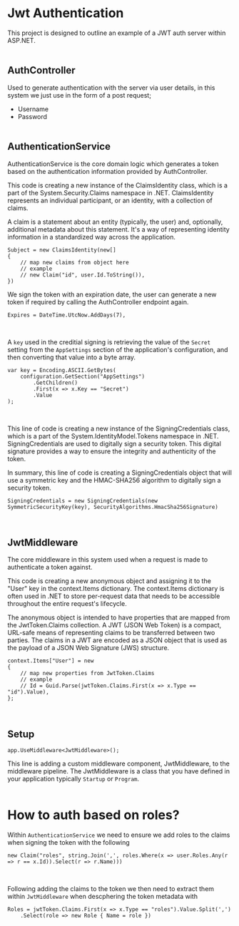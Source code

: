 # Jwt Authentication


This project is designed to outline an example of a JWT auth server within ASP.NET. 
</br></br>

## AuthController 

Used to generate authentication with the server via user details, in this system we just use in the form of a post request;
- Username
- Password
</br></br>

## AuthenticationService

AuthenticationService is the core domain logic which generates a token based on the authentication information provided by AuthController.

This code is creating a new instance of the ClaimsIdentity class, which is a part of the System.Security.Claims namespace in .NET. ClaimsIdentity represents an individual participant, or an identity, with a collection of claims.

A claim is a statement about an entity (typically, the user) and, optionally, additional metadata about this statement. It's a way of representing identity information in a standardized way across the application.
```
Subject = new ClaimsIdentity(new[] 
{ 
    // map new claims from object here
    // example 
    // new Claim("id", user.Id.ToString()),
})
```
We sign the token with an expiration date, the user can generate a new token if required by calling the AuthController endpoint again.
```
Expires = DateTime.UtcNow.AddDays(7),
```
</br>

A `key` used in the creditial signing is retrieving the value of the `Secret` setting from the `AppSettings` section of the application's configuration, and then converting that value into a byte array.

```
var key = Encoding.ASCII.GetBytes(
    configuration.GetSection("AppSettings")
        .GetChildren()
        .First(x => x.Key == "Secret")
        .Value
); 
```
</br>

This line of code is creating a new instance of the SigningCredentials class, which is a part of the System.IdentityModel.Tokens namespace in .NET. SigningCredentials are used to digitally sign a security token. This digital signature provides a way to ensure the integrity and authenticity of the token.

In summary, this line of code is creating a SigningCredentials object that will use a symmetric key and the HMAC-SHA256 algorithm to digitally sign a security token.
```
SigningCredentials = new SigningCredentials(new SymmetricSecurityKey(key), SecurityAlgorithms.HmacSha256Signature)
```
</br>

## JwtMiddleware

The core middleware in this system used when a request is made to authenticate a token against.  

This code is creating a new anonymous object and assigning it to the "User" key in the context.Items dictionary. The context.Items dictionary is often used in .NET to store per-request data that needs to be accessible throughout the entire request's lifecycle.

The anonymous object is intended to have properties that are mapped from the JwtToken.Claims collection. A JWT (JSON Web Token) is a compact, URL-safe means of representing claims to be transferred between two parties. The claims in a JWT are encoded as a JSON object that is used as the payload of a JSON Web Signature (JWS) structure.
```
context.Items["User"] = new
{
    // map new properties from JwtToken.Claims 
    // example
    // Id = Guid.Parse(jwtToken.Claims.First(x => x.Type == "id").Value),
};
```
</br>

## Setup

```
app.UseMiddleware<JwtMiddleware>();
``` 
This line is adding a custom middleware component, JwtMiddleware, to the middleware pipeline. The JwtMiddleware is a class that you have defined in your application typically `Startup` or `Program`.
</br></br>

# How to auth based on roles?

Within `AuthenticationService` we need to ensure we add roles to the claims when signing the token with the following
```
new Claim("roles", string.Join(',', roles.Where(x => user.Roles.Any(r => r == x.Id)).Select(r => r.Name)))
```
</br>

Following adding the claims to the token we then need to extract them within `JwtMiddleware` when descphering the token metadata with
```
Roles = jwtToken.Claims.First(x => x.Type == "roles").Value.Split(',')
    .Select(role => new Role { Name = role })
```